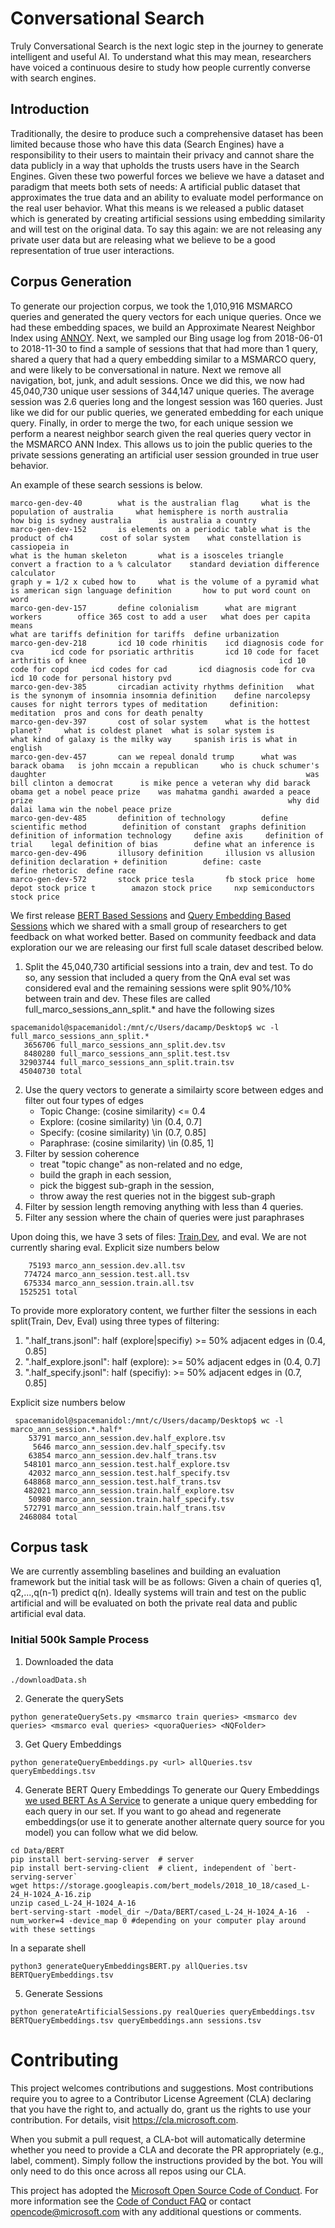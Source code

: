 # Conversational Search
Truly Conversational Search is the next logic step in the journey to generate intelligent and useful AI. To understand what this may mean, researchers have voiced a continuous desire to study how people currently converse with search engines. 


## Introduction
Traditionally, the desire to produce such a comprehensive dataset has been limited because those who have this data (Search Engines) have a responsibility to their users to maintain their privacy and cannot share the data publicly in a way that upholds the trusts users have in the Search Engines. Given these two powerful forces we believe we have a dataset and paradigm that meets both sets of needs: A artificial public dataset that approximates the true data and an ability to evaluate model performance on the real user behavior. What this means is we released a public dataset which is generated by creating artificial sessions using embedding similarity and will test on the original data. To say this again: we are not releasing any private user data but are releasing what we believe to be a good representation of true user interactions.

## Corpus Generation
To generate our projection corpus, we took the 1,010,916 MSMARCO queries and generated the query vectors for each unique queries. Once we had these embedding spaces, we build an Approximate Nearest Neighbor Index using [ANNOY](https://github.com/spotify/annoy).
Next, we sampled our Bing usage log from 2018-06-01 to 2018-11-30 to find a sample of sessions that that had more than 1 query, shared a query that had a query embedding similar to a MSMARCO query, and were likely to be conversational in nature. Next we remove all navigation, bot, junk, and adult sessions. Once we did this, we now had 45,040,730 unique user sessions of 344,147 unique queries. The average session was 2.6 queries long and the longest session was 160 queries. Just like we did for our public queries, we generated embedding for each unique query. Finally, in order to merge the two, for each unique session we perform a nearest neighbor search given the real queries query vector in the MSMARCO ANN Index. This allows us to join the public queries to the private sessions generating an artificial user session grounded in true user behavior. 

An example of these search sessions is below.
```
marco-gen-dev-40        what is the australian flag     what is the population of australia     what hemisphere is north australia                                                                       how big is sydney australia      is australia a country
marco-gen-dev-152       is elements on a periodic table what is the product of ch4      cost of solar system    what constellation is cassiopeia in                                                      what is the human skeleton       what is a isosceles triangle    convert a fraction to a % calculator    standard deviation difference calculator                                                         graph y = 1/2 x cubed how to     what is the volume of a pyramid what is american sign language definition       how to put word count on word
marco-gen-dev-157       define colonialism      what are migrant workers        office 365 cost to add a user   what does per capita means                                                               what are tariffs definition for tariffs  define urbanization
marco-gen-dev-218       icd 10 code rhinitis    icd diagnosis code for cva      icd code for psoriatic arthritis       icd 10 code for facet arthritis of knee                                           icd 10 code for copd     icd codes for cad       icd diagnosis code for cva      icd 10 code for personal history pvd
marco-gen-dev-385       circadian activity rhythms definition   what is the synonym of insomnia insomnia definition    define narcolepsy                                                                 causes for night terrors types of meditation     definition: meditation  pros and cons for death penalty
marco-gen-dev-397       cost of solar system    what is the hottest planet?     what is coldest planet  what is solar system is                                                                          what kind of galaxy is the milky way     spanish iris is what in english
marco-gen-dev-457       can we repeal donald trump      what was barack obama   is john mccain a republican     who is chuck schumer's daughter                                                          was bill clinton a democrat      is mike pence a veteran why did barack obama get a nobel peace prize    was mahatma gandhi awarded a peace prize                                                         why did dalai lama win the nobel peace prize
marco-gen-dev-485       definition of technology        define scientific method        definition of constant  graphs definition                                                                        definition of information technology     define axis     definition of  trial    legal definition of bias        define what an inference is
marco-gen-dev-496       illusory definition     illusion vs allusion definition declaration + definition        define: caste                                                                            define rhetoric  define race
marco-gen-dev-572       stock price tesla       fb stock price  home depot stock price t        amazon stock price     nxp semiconductors stock price
```

We first release [BERT Based Sessions](https://msmarco.blob.core.windows.net/conversationalsearch/artificialSessionsBERT500k.tsv.gz) and [Query Embedding Based Sessions](https://msmarco.blob.core.windows.net/conversationalsearch/artificialSessionsQueryEncoding500kSample.tsv.gz) which we shared with a small group of researchers to get feedback on what worked better. Based on community feedback and data exploration our we are releasing our first full scale dataset described below.

1. Split the 45,040,730 artificial sessions into a train, dev and test. To do so, any session that included a query from the QnA eval set was considered eval and the remaining sessions were split 90%/10% between train and dev. These files are called full_marco_sessions_ann_split.* and have the following sizes
```
spacemanidol@spacemanidol:/mnt/c/Users/dacamp/Desktop$ wc -l full_marco_sessions_ann_split.*
   3656706 full_marco_sessions_ann_split.dev.tsv
   8480280 full_marco_sessions_ann_split.test.tsv
  32903744 full_marco_sessions_ann_split.train.tsv
  45040730 total
```
2. Use the query vectors to generate a similairty score between edges and filter out four types of edges
    * Topic Change: (cosine similarity) <= 0.4 
    * Explore: (cosine similarity) \in (0.4, 0.7]
    * Specify: (cosine similarity) \in (0.7, 0.85]
    * Paraphrase: (cosine similarity) \in (0.85, 1]
3. Filter by session coherence
    * treat "topic change" as non-related and no edge, 
    * build the graph in each session, 
    * pick the biggest sub-graph in the session, 
    * throw away the rest queries not in the biggest sub-graph
4. Filter by session length removing anything with less than 4 queries.
5. Filter any session where the chain of queries were just paraphrases

Upon doing this, we have 3 sets of files: [Train](https://msmarco.blob.core.windows.net/conversationalsearch/ann_session_train.tar.gz),[Dev](https://msmarco.blob.core.windows.net/conversationalsearch/ann_session_dev.tar.gz), and eval. We are not currently sharing eval. Explicit size numbers below
```
    75193 marco_ann_session.dev.all.tsv
   774724 marco_ann_session.test.all.tsv
   675334 marco_ann_session.train.all.tsv
  1525251 total
```

To provide more exploratory content, we further filter the sessions in each split(Train, Dev, Eval) using three types of filtering:
1. ".half_trans.jsonl": half (explore|specifiy) >= 50% adjacent edges in (0.4, 0.85]
2. ".half_explore.jsonl": half (explore): >= 50% adjacent edges in (0.4, 0.7]
3. ".half_specify.jsonl": half (specifiy): >= 50% adjacent edges in (0.7, 0.85]

Explicit size numbers below
```
 spacemanidol@spacemanidol:/mnt/c/Users/dacamp/Desktop$ wc -l marco_ann_session.*.half*
    53791 marco_ann_session.dev.half_explore.tsv
     5646 marco_ann_session.dev.half_specify.tsv
    63854 marco_ann_session.dev.half_trans.tsv
   548101 marco_ann_session.test.half_explore.tsv
    42032 marco_ann_session.test.half_specify.tsv
   648868 marco_ann_session.test.half_trans.tsv
   482021 marco_ann_session.train.half_explore.tsv
    50980 marco_ann_session.train.half_specify.tsv
   572791 marco_ann_session.train.half_trans.tsv
  2468084 total
```


## Corpus task
We are currently assembling baselines and building an evaluation framework but the initial task will be as follows: Given a chain of queries q1, q2,...,q(n-1) predict q(n). Ideally systems will train and test on the public artificial and will be evaluated on both the private real data and public artificial eval data.

### Initial 500k Sample Process
1. Downloaded the data
~~~
./downloadData.sh
~~~
2. Generate the querySets
~~~
python generateQuerySets.py <msmarco train queries> <msmarco dev queries> <msmarco eval queries> <quoraQueries> <NQFolder>
~~~
3. Get Query Embeddings
~~~
python generateQueryEmbeddings.py <url> allQueries.tsv queryEmbeddings.tsv
~~~
4. Generate BERT Query Embeddings
To generate our Query Embeddings [we used BERT As A Service](https://github.com/hanxiao/bert-as-service) to generate a unique query embedding for each query in our set. If you want to go ahead and regenerate embeddings(or use it to generate another alternate query source for you model) you can follow what we did below.
~~~
cd Data/BERT
pip install bert-serving-server  # server
pip install bert-serving-client  # client, independent of `bert-serving-server`
wget https://storage.googleapis.com/bert_models/2018_10_18/cased_L-24_H-1024_A-16.zip
unzip cased_L-24_H-1024_A-16
bert-serving-start -model_dir ~/Data/BERT/cased_L-24_H-1024_A-16  -num_worker=4 -device_map 0 #depending on your computer play around with these settings
~~~
In a separate shell
~~~
python3 generateQueryEmbeddingsBERT.py allQueries.tsv BERTQueryEmbeddings.tsv
~~~
5. Generate Sessions
~~~
python generateArtificialSessions.py realQueries queryEmbeddings.tsv BERTQueryEmbeddings.tsv queryEmbeddings.ann sessions.tsv
~~~


# Contributing

This project welcomes contributions and suggestions.  Most contributions require you to agree to a
Contributor License Agreement (CLA) declaring that you have the right to, and actually do, grant us
the rights to use your contribution. For details, visit https://cla.microsoft.com.

When you submit a pull request, a CLA-bot will automatically determine whether you need to provide
a CLA and decorate the PR appropriately (e.g., label, comment). Simply follow the instructions
provided by the bot. You will only need to do this once across all repos using our CLA.

This project has adopted the [Microsoft Open Source Code of Conduct](https://opensource.microsoft.com/codeofconduct/).
For more information see the [Code of Conduct FAQ](https://opensource.microsoft.com/codeofconduct/faq/) or
contact [opencode@microsoft.com](mailto:opencode@microsoft.com) with any additional questions or comments.
